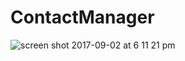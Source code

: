 # ContactManager
![screen shot 2017-09-02 at 6 11 21 pm](https://user-images.githubusercontent.com/12582488/29999344-40c1eac6-900a-11e7-9493-e28e155ac6a6.png)
